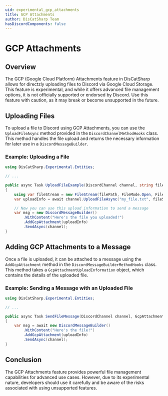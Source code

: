 ```yaml
---
uid: experimental_gcp_attachments
title: GCP Attachments
author: DisCatSharp Team
hasDiscordComponents: false
---
```


# GCP Attachments

## Overview

The GCP (Google Cloud Platform) Attachments feature in DisCatSharp allows for directzly uploading files to Discord via Google Cloud Storage. This feature is experimental, and while it offers advanced file management options, it is not officially supported or endorsed by Discord. Use this feature with caution, as it may break or become unsupported in the future.

## Uploading Files

To upload a file to Discord using GCP Attachments, you can use the `UploadFileAsync` method provided in the `DiscordChannelMethodHooks` class. This method handles the file upload and returns the necessary information for later use in a `DiscordMessageBuilder`.

### Example: Uploading a File

```cs
using DisCatSharp.Experimental.Entities;

// ...

public async Task UploadFileExample(DiscordChannel channel, string filePath)
{
    using var fileStream = new FileStream(filePath, FileMode.Open, FileAccess.Read);
    var uploadInfo = await channel.UploadFileAsync("my_file.txt", fileStream, "My file description");

    // Now you can use this upload information to send a message
    var msg = new DiscordMessageBuilder()
        .WithContent("Here's the file you uploaded!")
        .AddGcpAttachment(uploadInfo)
        .SendAsync(channel);
}
```

## Adding GCP Attachments to a Message

Once a file is uploaded, it can be attached to a message using the `AddGcpAttachment` method in the `DiscordMessageBuilderMethodHooks` class. This method takes a `GcpAttachmentUploadInformation` object, which contains the details of the uploaded file.

### Example: Sending a Message with an Uploaded File

```cs
using DisCatSharp.Experimental.Entities;

// ...

public async Task SendFileMessage(DiscordChannel channel, GcpAttachmentUploadInformation uploadInfo)
{
    var msg = await new DiscordMessageBuilder()
        .WithContent("Here's the file!")
        .AddGcpAttachment(uploadInfo)
        .SendAsync(channel);
}
```

## Conclusion

The GCP Attachments feature provides powerful file management capabilities for advanced use cases. However, due to its experimental nature, developers should use it carefully and be aware of the risks associated with using unsupported features.
